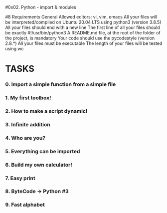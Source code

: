 #0x02. Python - import & modules

#8 Requirements
General
Allowed editors: vi, vim, emacs
All your files will be interpreted/compiled on Ubuntu 20.04 LTS using python3 (version 3.8.5)
All your files should end with a new line
The first line of all your files should be exactly #!/usr/bin/python3
A README.md file, at the root of the folder of the project, is mandatory
Your code should use the pycodestyle (version 2.8.*)
All your files must be executable
The length of your files will be tested using wc

# TASKS
### 0. Import a simple function from a simple file
### 1. My first toolbox!
### 2. How to make a script dynamic!
### 3. Infinite addition
### 4. Who are you?
### 5. Everything can be imported
### 6. Build my own calculator!
### 7. Easy print
### 8. ByteCode -> Python #3
### 9. Fast alphabet

